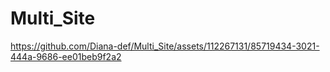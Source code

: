 # Multi_Site
https://github.com/Diana-def/Multi_Site/assets/112267131/85719434-3021-444a-9686-ee01beb9f2a2

